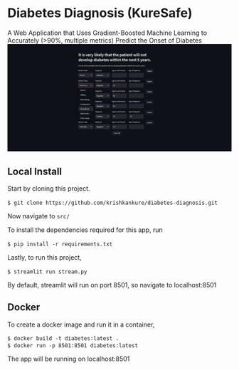 # Diabetes Diagnosis (KureSafe)
A Web Application that Uses Gradient-Boosted Machine Learning to Accurately (>90%, multiple metrics) Predict the Onset of Diabetes 
!["Predicting the Onset of Diabetes"](figures/example.png)
## Local Install
Start by cloning this project.

``$ git clone https://github.com/krishkankure/diabetes-diagnosis.git``

Now navigate to `src/`

To install the dependencies required for this app, run

``$ pip install -r requirements.txt``

Lastly, to run this project,

``$ streamlit run stream.py``

By default, streamlit will run on port 8501, so navigate to localhost:8501
## Docker

To create a docker image and run it in a container,

```
$ docker build -t diabetes:latest .
$ docker run -p 8501:8501 diabetes:latest
```
The app will be running on localhost:8501
